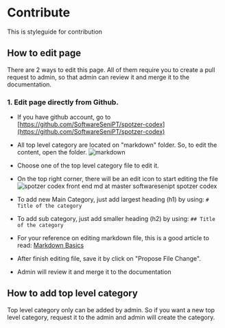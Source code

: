 # Contribute
This is styleguide for contribution

## How to edit page

There are 2 ways to edit this page. All of them require you to create a pull request to admin, so that admin can review it and merge it to the documentation.

### 1. Edit page directly from Github.
* If you have github account, go to [https://github.com/SoftwareSeniPT/spotzer-codex](https://github.com/SoftwareSeniPT/spotzer-codex) 

* All top level category are located on "markdown" folder. So, to edit the content, open the folder.
![markdown](https://cloud.githubusercontent.com/assets/6884679/12711524/48cec5fc-c8f3-11e5-8d90-cfdce6feebf9.png)

* Choose one of the top level category file to edit it.

* On the top right corner, there will be an edit icon to start editing the file 
![spotzer codex front end md at master softwaresenipt spotzer codex](https://cloud.githubusercontent.com/assets/6884679/12711597/caea30b2-c8f3-11e5-8425-bd0236b9fd9c.png)

* To add new Main Category, just add largest heading (h1) by using:
`# Title of the category`

* To add sub category, just add smaller heading (h2) by using:
`## Title of the category`

* For your reference on editing markdown file, this is a good article to read: [Markdown Basics](http://markdown-guide.readthedocs.org/en/latest/basics.html)

* After finish editing file, save it by click on "Propose File Change". 
* Admin will review it and merge it to the documentation

## How to add top level category
Top level category only can be added by admin. So if you want a new top level category, request it to the admin and admin will create the category.
